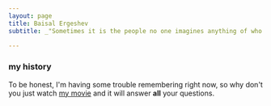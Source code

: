 ```yaml
---
layout: page
title: Baisal Ergeshev
subtitle: _"Sometimes it is the people no one imagines anything of who do the things that no one can imagine."_ 
                                                                                         _Christopher Morcom_
---
```






### my history

To be honest, I'm having some trouble remembering right now, so why don't you just watch [my movie](http://en.wikipedia.org/wiki/The_Princess_Bride_%28film%29) and it will answer **all** your questions.
